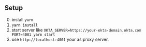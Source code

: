 ## Setup

0. install `yarn`
1. `yarn install`
2. start server like `OKTA_SERVER=https://your-okta-domain.okta.com PORT=4001 yarn start`
3. use `http://localhost:4001` your as proxy server.
